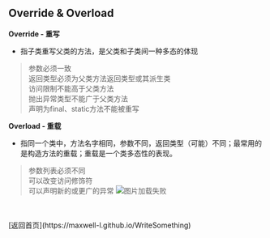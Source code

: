 ## Override & Overload

**Override - 重写**  
* 指子类重写父类的方法，是父类和子类间一种多态的体现<br>
> 参数必须一致<br>
返回类型必须为父类方法返回类型或其派生类<br>
访问限制不能高于父类方法<br>
抛出异常类型不能广于父类方法<br>
声明为final、static方法不能被重写


**Overload - 重载**
* 指同一个类中，方法名字相同，参数不同，返回类型（可能）不同；最常用的是构造方法的重载；重载是一个类多态性的表现。
> 参数列表必须不同<br>
可以改变访问修饰符<br>
可以声明新的或更广的异常
![图片加载失败](http://maxwell-l.github.io/WriteSomething/image/over1.png)
<br>
<br>
[返回首页](https://maxwell-l.github.io/WriteSomething)


